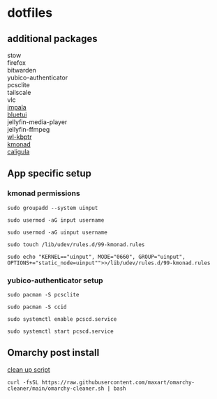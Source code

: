 # dotfiles
## additional packages
 
stow\
firefox\
bitwarden\
yubico-authenticator\
pcsclite\
tailscale\
vlc\
[impala](https://github.com/pythops/impala)\
[bluetui](https://github.com/pythops/bluetui)\
jellyfin-media-player\
jellyfin-ffmpeg\
[wl-kbptr](https://github.com/moverest/wl-kbptr)\
[kmonad](https://github.com/kmonad/kmonad?tab=readme-ov-file)\
[caligula](https://github.com/ifd3f/caligula)
 
## App specific setup
 
### kmonad permissions
 
```shell
sudo groupadd --system uinput
```
 
```shell
sudo usermod -aG input username
```
 
```shell
sudo usermod -aG uinput username
```
 
```shell
sudo touch /lib/udev/rules.d/99-kmonad.rules
```
 
```shell
sudo echo "KERNEL=="uinput", MODE="0660", GROUP="uinput", OPTIONS+="static_node=uinput"">>/lib/udev/rules.d/99-kmonad.rules
```

 
### yubico-authenticator setup
 
```shell
sudo pacman -S pcsclite
```
 
```shell
sudo pacman -S ccid
```
```shell
sudo systemctl enable pcscd.service
```
 
```shell
sudo systemctl start pcscd.service
```
 
 
## Omarchy post install
 
[clean up script](https://github.com/maxart/omarchy-cleaner/)
```shell
curl -fsSL https://raw.githubusercontent.com/maxart/omarchy-cleaner/main/omarchy-cleaner.sh | bash
```
